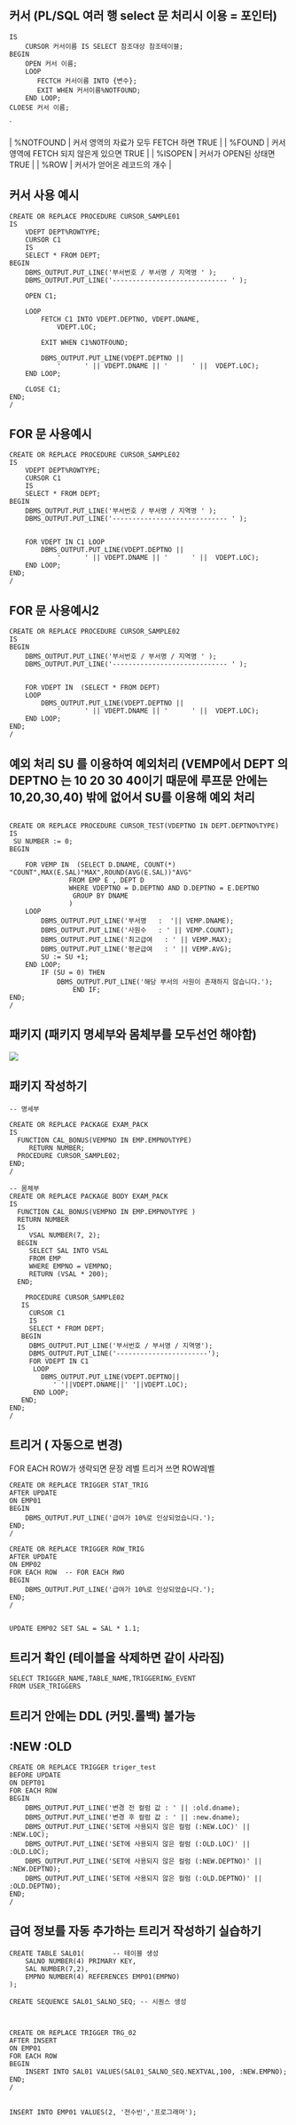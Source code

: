 ## 커서 (PL/SQL 여러 행   select 문 처리시 이용 = 포인터) 
```
IS
	CURSOR 커서이름 IS SELECT 참조대상 참조테이블; 
BEGIN 
	OPEN 커서 이름;
	LOOP
       FECTCH 커서이름 INTO {변수};
	   EXIT WHEN 커서이름%NOTFOUND;
	END LOOP;
CLOESE 커서 이름;

```
`


| %NOTFOUND | 커서 영역의 자료가 모두 FETCH 하면 TRUE   |
	| %FOUND    | 커서 영역에 FETCH 되지 않은게 있으면 TRUE |
	| %ISOPEN   | 커서가 OPEN된 상태면 TRUE                 | 
	| %ROW      | 커서가 얻어온 레코드의 개수               |
	




## 커서 사용 예시

```
CREATE OR REPLACE PROCEDURE CURSOR_SAMPLE01
IS
	VDEPT DEPT%ROWTYPE;
	CURSOR C1
	IS
	SELECT * FROM DEPT;
BEGIN
	DBMS_OUTPUT.PUT_LINE('부서번호 / 부서명 / 지역명 ' );
	DBMS_OUTPUT.PUT_LINE('----------------------------- ' );

	OPEN C1;

	LOOP
		FETCH C1 INTO VDEPT.DEPTNO, VDEPT.DNAME,
			VDEPT.LOC;
		
		EXIT WHEN C1%NOTFOUND;

		DBMS_OUTPUT.PUT_LINE(VDEPT.DEPTNO ||
			'      ' || VDEPT.DNAME || '      ' ||  VDEPT.LOC);
	END LOOP;

	CLOSE C1;
END;
/
```


## FOR 문 사용예시 

```
CREATE OR REPLACE PROCEDURE CURSOR_SAMPLE02
IS
	VDEPT DEPT%ROWTYPE;
	CURSOR C1
	IS
	SELECT * FROM DEPT;
BEGIN
	DBMS_OUTPUT.PUT_LINE('부서번호 / 부서명 / 지역명 ' );
	DBMS_OUTPUT.PUT_LINE('----------------------------- ' );


	FOR VDEPT IN C1 LOOP
		DBMS_OUTPUT.PUT_LINE(VDEPT.DEPTNO ||
			'      ' || VDEPT.DNAME || '      ' ||  VDEPT.LOC);
	END LOOP;
END;
/
```

## FOR 문 사용예시2



```
CREATE OR REPLACE PROCEDURE CURSOR_SAMPLE02
IS
BEGIN
	DBMS_OUTPUT.PUT_LINE('부서번호 / 부서명 / 지역명 ' );
	DBMS_OUTPUT.PUT_LINE('----------------------------- ' );


	FOR VDEPT IN  (SELECT * FROM DEPT)
	LOOP
		DBMS_OUTPUT.PUT_LINE(VDEPT.DEPTNO ||
			'      ' || VDEPT.DNAME || '      ' ||  VDEPT.LOC);
	END LOOP;
END;
/
```



## 예외 처리 SU 를 이용하여 예외처리 (VEMP에서 DEPT 의DEPTNO 는 10 20 30 40이기 때문에 루프문 안에는 10,20,30,40) 밖에 없어서 SU를 이용해 예외 처리


```

CREATE OR REPLACE PROCEDURE CURSOR_TEST(VDEPTNO IN DEPT.DEPTNO%TYPE)
IS
 SU NUMBER := 0;
BEGIN

	FOR VEMP IN  (SELECT D.DNAME, COUNT(*) "COUNT",MAX(E.SAL)"MAX",ROUND(AVG(E.SAL))"AVG"
		       FROM EMP E , DEPT D
		       WHERE VDEPTNO = D.DEPTNO AND D.DEPTNO = E.DEPTNO
		        GROUP BY DNAME
		       )
	LOOP
		DBMS_OUTPUT.PUT_LINE('부서명   :  '|| VEMP.DNAME);
		DBMS_OUTPUT.PUT_LINE('사원수   : ' || VEMP.COUNT);
		DBMS_OUTPUT.PUT_LINE('최고급여   : ' || VEMP.MAX);
		DBMS_OUTPUT.PUT_LINE('평균급여   : ' || VEMP.AVG);
		SU := SU +1;
	END LOOP;
		IF (SU = 0) THEN
	  	 	DBMS_OUTPUT.PUT_LINE('해당 부서의 사원이 존재하지 않습니다.');
	            END IF;
END;
/
```



## 패키지  (패키지 명세부와  몸체부를  모두선언 해야함)

![](https://i.imgur.com/oMYVbwc.png)


## 패키지 작성하기
```
-- 명세부

CREATE OR REPLACE PACKAGE EXAM_PACK 
IS
  FUNCTION CAL_BONUS(VEMPNO IN EMP.EMPNO%TYPE)
     RETURN NUMBER;
  PROCEDURE CURSOR_SAMPLE02;
END;
/

-- 몸체부 
CREATE OR REPLACE PACKAGE BODY EXAM_PACK 
IS
  FUNCTION CAL_BONUS(VEMPNO IN EMP.EMPNO%TYPE )
  RETURN NUMBER
  IS
     VSAL NUMBER(7, 2);
  BEGIN
     SELECT SAL INTO VSAL
     FROM EMP
     WHERE EMPNO = VEMPNO;
     RETURN (VSAL * 200); 
  END;

	PROCEDURE CURSOR_SAMPLE02
   IS     
     CURSOR C1 
     IS
     SELECT * FROM DEPT; 
   BEGIN
     DBMS_OUTPUT.PUT_LINE('부서번호 / 부서명 / 지역명'); 
     DBMS_OUTPUT.PUT_LINE('-----------------------');
     FOR VDEPT IN C1 
      LOOP        
        DBMS_OUTPUT.PUT_LINE(VDEPT.DEPTNO||
           ' '||VDEPT.DNAME||' '||VDEPT.LOC); 
      END LOOP;
   END;
END;
/
```



## 트리거  ( 자동으로 변경)
FOR EACH ROW가 생략되면 문장 레벨 트리거 
쓰면 ROW레벨 

```
CREATE OR REPLACE TRIGGER STAT_TRIG
AFTER UPDATE
ON EMP01
BEGIN
	DBMS_OUTPUT.PUT_LINE('급여가 10%로 인상되었습니다.');
END;
/

CREATE OR REPLACE TRIGGER ROW_TRIG
AFTER UPDATE
ON EMP02
FOR EACH ROW  -- FOR EACH RWO
BEGIN
	DBMS_OUTPUT.PUT_LINE('급여가 10%로 인상되었습니다.');
END;
/


```

```
UPDATE EMP02 SET SAL = SAL * 1.1;
```



## 트리거 확인 (테이블을 삭제하면 같이 사라짐)
```
SELECT TRIGGER_NAME,TABLE_NAME,TRIGGERING_EVENT
FROM USER_TRIGGERS
```


## 트리거 안에는 DDL (커밋.롤백) 불가능


## :NEW :OLD 

```
CREATE OR REPLACE TRIGGER triger_test
BEFORE UPDATE
ON DEPT01
FOR EACH ROW
BEGIN
	DBMS_OUTPUT.PUT_LINE('변경 전 컬럼 값 : ' || :old.dname);
	DBMS_OUTPUT.PUT_LINE('변경 후 컬럼 값 : ' || :new.dname);
	DBMS_OUTPUT.PUT_LINE('SET에 사용되지 않은 컬럼 (:NEW.LOC)' || :NEW.LOC);
	DBMS_OUTPUT.PUT_LINE('SET에 사용되지 않은 컬럼 (:OLD.LOC)' || :OLD.LOC);
	DBMS_OUTPUT.PUT_LINE('SET에 사용되지 않은 컬럼 (:NEW.DEPTNO)' || :NEW.DEPTNO);
	DBMS_OUTPUT.PUT_LINE('SET에 사용되지 않은 컬럼 (:OLD.DEPTNO)' || :OLD.DEPTNO);
END;
/
```

## 급여 정보를 자동 추가하는 트리거 작성하기 실습하기

```
CREATE TABLE SAL01(       -- 테이블 생성
	SALNO NUMBER(4) PRIMARY KEY,
	SAL NUMBER(7,2),
	EMPNO NUMBER(4) REFERENCES EMP01(EMPNO)
);

CREATE SEQUENCE SAL01_SALNO_SEQ; -- 시퀀스 생성



CREATE OR REPLACE TRIGGER TRG_02
AFTER INSERT
ON EMP01
FOR EACH ROW
BEGIN 
	INSERT INTO SAL01 VALUES(SAL01_SALNO_SEQ.NEXTVAL,100, :NEW.EMPNO);
END;
/


INSERT INTO EMP01 VALUES(2, '전수빈','프로그래머');
```